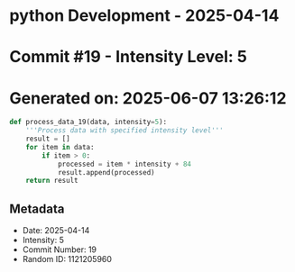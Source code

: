 ﻿# python Development - 2025-04-14
# Commit #19 - Intensity Level: 5
# Generated on: 2025-06-07 13:26:12
```python
def process_data_19(data, intensity=5):
    '''Process data with specified intensity level'''
    result = []
    for item in data:
        if item > 0:
            processed = item * intensity + 84
            result.append(processed)
    return result
```
## Metadata
- Date: 2025-04-14
- Intensity: 5
- Commit Number: 19
- Random ID: 1121205960
